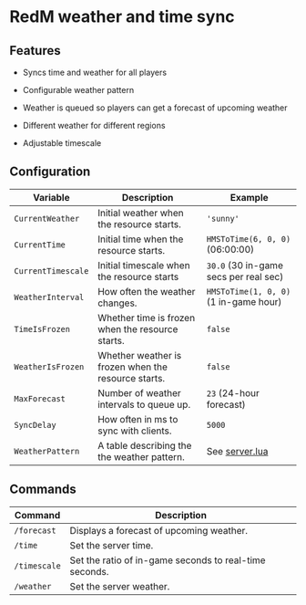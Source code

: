# RedM weather and time sync

## Features

- Syncs time and weather for all players

- Configurable weather pattern

- Weather is queued so players can get a forecast of upcoming weather

- Different weather for different regions

- Adjustable timescale

## Configuration

| Variable           | Description | Example |
|--------------------|-----------------------------------------------------|---------------------------------------|
| `CurrentWeather`   | Initial weather when the resource starts.           | `'sunny'`                             |
| `CurrentTime`      | Initial time when the resource starts.              | `HMSToTime(6, 0, 0)` (06:00:00)       |
| `CurrentTimescale` | Initial timescale when the resource starts          | `30.0` (30 in-game secs per real sec) |
| `WeatherInterval`  | How often the weather changes.                      | `HMSToTime(1, 0, 0)` (1 in-game hour) |
| `TimeIsFrozen`     | Whether time is frozen when the resource starts.    | `false`                               |
| `WeatherIsFrozen`  | Whether weather is frozen when the resource starts. | `false`                               |
| `MaxForecast`      | Number of weather intervals to queue up.            | `23` (24-hour forecast)               |
| `SyncDelay`        | How often in ms to sync with clients.               | `5000`                                |
| `WeatherPattern`   | A table describing the the weather pattern.         | See [server.lua](server.lua)          |

## Commands

| Command      | Description                                               |
|--------------|-----------------------------------------------------------|
| `/forecast`  | Displays a forecast of upcoming weather.                  |
| `/time`      | Set the server time.                                      |
| `/timescale` | Set the ratio of in-game seconds to real-time seconds.    |
| `/weather`   | Set the server weather.                                   |
